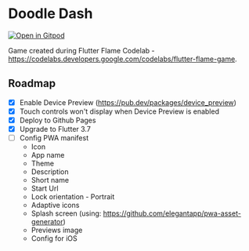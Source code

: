 # Doodle Dash

[![Open in Gitpod](https://gitpod.io/button/open-in-gitpod.svg)](https://gitpod.io/#/https://github.com/wilmarques/doodle-dash.git)

Game created during Flutter Flame Codelab - <https://codelabs.developers.google.com/codelabs/flutter-flame-game>.

## Roadmap

- [x] Enable Device Preview (<https://pub.dev/packages/device_preview>)
- [x] Touch controls won't display when Device Preview is enabled
- [x] Deploy to Github Pages
- [x] Upgrade to Flutter 3.7
- [ ] Config PWA manifest
  - Icon
  - App name
  - Theme
  - Description
  - Short name
  - Start Url
  - Lock orientation - Portrait
  - Adaptive icons
  - Splash screen (using: <https://github.com/elegantapp/pwa-asset-generator>)
  - Previews image
  - Config for iOS
